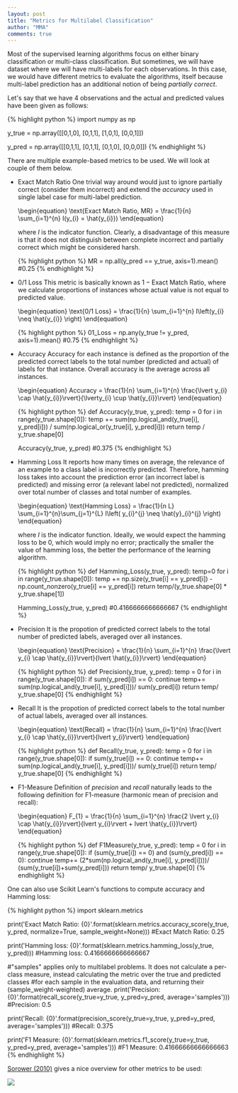 ```yaml
---
layout: post
title: "Metrics for Multilabel Classification"
author: "MMA"
comments: true
---
```



Most of the supervised learning algorithms focus on either binary classification or multi-class classification. But sometimes, we will have dataset where we will have multi-labels for each observations. In this case, we would have different metrics to evaluate the algorithms, itself because multi-label prediction has an additional notion of being *partially correct*. 

Let's say that we have 4 observations and the actual and predicted values have been given as follows:

{% highlight python %} 
import numpy as np

y_true = np.array([[0,1,0],
                   [0,1,1],
                   [1,0,1],
                   [0,0,1]])

y_pred = np.array([[0,1,1],
                   [0,1,1],
                   [0,1,0],
                   [0,0,0]])
{% endhighlight %}

There are multiple example-based metrics to be used. We will look at couple of them below.

* Exact Match Ratio
  One trivial way around would just to ignore partially correct (consider them incorrect) and extend the *accuracy* used in single label case for multi-label prediction. 
  
  \begin{equation}
  \text{Exact Match Ratio, MR} = \frac{1}{n} \sum_{i=1}^{n} I(y_{i} = \hat{y_{i}})
  \end{equation}
  
  where $I$ is the indicator function. Clearly, a disadvantage of this measure is that it does not distinguish between complete incorrect and partially correct which might be considered harsh. 
  
  {% highlight python %} 
  MR = np.all(y_pred == y_true, axis=1).mean()
  #0.25
  {% endhighlight %}
  
* 0/1 Loss
  This metric is basically known as $1 - \text{Exact Match Ratio}$, where we calculate proportions of instances whose actual value is not equal to predicted value.
  
  \begin{equation}
  \text{0/1 Loss} = \frac{1}{n} \sum_{i=1}^{n} I\left(y_{i} \neq \hat{y_{i}} \right)
  \end{equation}

  {% highlight python %} 
  01_Loss = np.any(y_true != y_pred, axis=1).mean()
  #0.75
  {% endhighlight %}

* Accuracy
  Accuracy for each instance is defined as the proportion of the predicted correct labels to the total number (predicted and actual) of labels for that instance. Overall accuracy is the average across all instances.
  
  \begin{equation}
  Accuracy = \frac{1}{n} \sum_{i=1}^{n} \frac{\lvert y_{i} \cap \hat{y_{i}}\rvert}{\lverty_{i} \cup \hat{y_{i}}\rvert}
  \end{equation}
  
  {% highlight python %} 
  def Accuracy(y_true, y_pred):
    temp = 0
    for i in range(y_true.shape[0]):
        temp += sum(np.logical_and(y_true[i], y_pred[i])) / sum(np.logical_or(y_true[i], y_pred[i]))
    return temp / y_true.shape[0]
    
  Accuracy(y_true, y_pred)
  #0.375
  {% endhighlight %}
  
* Hamming Loss
  It reports how many times on average, the relevance of an example to a class label is incorrectly predicted. Therefore, hamming loss takes into account the prediction error (an incorrect label is predicted) and missing error (a relevant label not predicted), normalized over total number of classes and total number of examples.
  
  \begin{equation}
  \text{Hamming Loss} = \frac{1}{n L} \sum_{i=1}^{n}\sum_{j=1}^{L} I\left( y_{i}^{j} \neq \hat{y}_{i}^{j} \right)
  \end{equation}
  
  where $I$ is the indicator function. Ideally, we would expect the hamming loss to be 0, which would imply no error; practically the smaller the value of hamming loss, the better the performance of the learning algorithm. 
  
  {% highlight python %}
  def Hamming_Loss(y_true, y_pred):
    temp=0
    for i in range(y_true.shape[0]):
        temp += np.size(y_true[i] == y_pred[i]) - np.count_nonzero(y_true[i] == y_pred[i])
    return temp/(y_true.shape[0] * y_true.shape[1])
    
  Hamming_Loss(y_true, y_pred)
  #0.4166666666666667
  {% endhighlight %}
  
* Precision
  It is the propotion of predicted correct labels to the total number of predicted labels, averaged over all instances.
  
  \begin{equation}
  \text{Precision} = \frac{1}{n} \sum_{i=1}^{n} \frac{\lvert y_{i} \cap \hat{y_{i}}\rvert}{lvert \hat{y_{i}}\rvert}
  \end{equation}
  
  {% highlight python %}
  def Precision(y_true, y_pred):
    temp = 0
    for i in range(y_true.shape[0]):
        if sum(y_pred[i]) == 0:
            continue
        temp+= sum(np.logical_and(y_true[i], y_pred[i]))/ sum(y_pred[i])
    return temp/ y_true.shape[0]
   {% endhighlight %}

  
* Recall
  It is the propotion of predicted correct labels to the total number of actual labels, averaged over all instances.
  
  \begin{equation}
  \text{Recall} = \frac{1}{n} \sum_{i=1}^{n} \frac{\lvert y_{i} \cap \hat{y_{i}}\rvert}{lvert y_{i}\rvert}
  \end{equation}
  
  {% highlight python %}
  def Recall(y_true, y_pred):
    temp = 0
    for i in range(y_true.shape[0]):
        if sum(y_true[i]) == 0:
            continue
        temp+= sum(np.logical_and(y_true[i], y_pred[i]))/ sum(y_true[i])
    return temp/ y_true.shape[0]
   {% endhighlight %}

* F1-Measure
  Definition of *precision* and *recall* naturally leads to the following definition for F1-measure (harmonic mean of precision and recall):
  
  \begin{equation}
  F_{1} = \frac{1}{n} \sum_{i=1}^{n} \frac{2 \lvert y_{i} \cap \hat{y_{i}}\rvert}{lvert y_{i}\rvert + lvert \hat{y_{i}}\rvert}
  \end{equation}
  
  {% highlight python %}
  def F1Measure(y_true, y_pred):
    temp = 0
    for i in range(y_true.shape[0]):
        if (sum(y_true[i]) == 0) and (sum(y_pred[i]) == 0):
            continue
        temp+= (2*sum(np.logical_and(y_true[i], y_pred[i])))/ (sum(y_true[i])+sum(y_pred[i]))
    return temp/ y_true.shape[0]
   {% endhighlight %}
  
One can also use Scikit Learn's functions to compute accuracy and Hamming loss:

{% highlight python %}
import sklearn.metrics

print('Exact Match Ratio: {0}'.format(sklearn.metrics.accuracy_score(y_true, y_pred, normalize=True, sample_weight=None)))
#Exact Match Ratio: 0.25

print('Hamming loss: {0}'.format(sklearn.metrics.hamming_loss(y_true, y_pred))) 
#Hamming loss: 0.4166666666666667

#"samples" applies only to multilabel problems. It does not calculate a per-class measure, instead calculating the metric over the true and predicted classes 
#for each sample in the evaluation data, and returning their (sample_weight-weighted) average.
print('Precision: {0}'.format(recall_score(y_true=y_true, y_pred=y_pred, average='samples')))
#Precision: 0.5

print('Recall: {0}'.format(precision_score(y_true=y_true, y_pred=y_pred, average='samples'))) 
#Recall: 0.375

print('F1 Measure: {0}'.format(sklearn.metrics.f1_score(y_true=y_true, y_pred=y_pred, average='samples'))) 
#F1 Measure: 0.41666666666666663
{% endhighlight %}

[Sorower (2010)](https://pdfs.semanticscholar.org/6b56/91db1e3a79af5e3c136d2dd322016a687a0b.pdf) gives a nice overview for other metrics to be used:

![](https://github.com/mmuratarat/mmuratarat.github.io/blob/master/_posts/images/Multilabel_metrics.png?raw=true)
